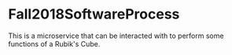 # Fall2018SoftwareProcess

This is a microservice that can be interacted with to perform some functions of a Rubik's Cube.
